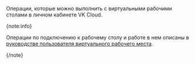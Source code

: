 Операции, которые можно выполнить с виртуальными рабочими столами в личном кабинете VK Cloud.

{note:info}

Операции по подключению к рабочему столу и работе в нем описаны в [руководстве пользователя виртуального рабочего места](../connect).

{/note}
